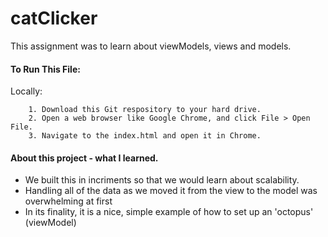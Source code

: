 # catClicker
This assignment was to learn about viewModels, views and models.  

#### To Run This File:
Locally:
```
	1. Download this Git respository to your hard drive.
	2. Open a web browser like Google Chrome, and click File > Open File.
	3. Navigate to the index.html and open it in Chrome. 
```
#### About this project - what I learned.
* We built this in incriments so that we would learn about scalability.
* Handling all of the data as we moved it from the view to the model was overwhelming at first
* In its finality, it is a nice, simple example of how to set up an 'octopus' (viewModel)
